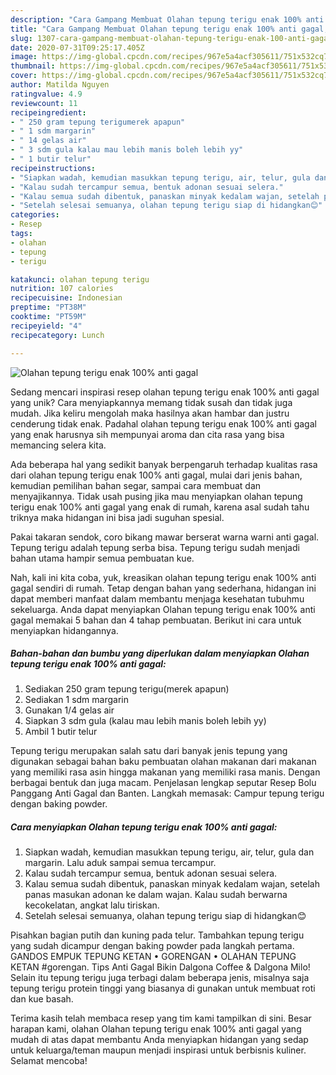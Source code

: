 ```yaml
---
description: "Cara Gampang Membuat Olahan tepung terigu enak 100% anti gagal, Sempurna"
title: "Cara Gampang Membuat Olahan tepung terigu enak 100% anti gagal, Sempurna"
slug: 1307-cara-gampang-membuat-olahan-tepung-terigu-enak-100-anti-gagal-sempurna
date: 2020-07-31T09:25:17.405Z
image: https://img-global.cpcdn.com/recipes/967e5a4acf305611/751x532cq70/olahan-tepung-terigu-enak-100-anti-gagal-foto-resep-utama.jpg
thumbnail: https://img-global.cpcdn.com/recipes/967e5a4acf305611/751x532cq70/olahan-tepung-terigu-enak-100-anti-gagal-foto-resep-utama.jpg
cover: https://img-global.cpcdn.com/recipes/967e5a4acf305611/751x532cq70/olahan-tepung-terigu-enak-100-anti-gagal-foto-resep-utama.jpg
author: Matilda Nguyen
ratingvalue: 4.9
reviewcount: 11
recipeingredient:
- " 250 gram tepung terigumerek apapun"
- " 1 sdm margarin"
- " 14 gelas air"
- " 3 sdm gula kalau mau lebih manis boleh lebih yy"
- " 1 butir telur"
recipeinstructions:
- "Siapkan wadah, kemudian masukkan tepung terigu, air, telur, gula dan margarin. Lalu aduk sampai semua tercampur."
- "Kalau sudah tercampur semua, bentuk adonan sesuai selera."
- "Kalau semua sudah dibentuk, panaskan minyak kedalam wajan, setelah panas masukan adonan ke dalam wajan. Kalau sudah berwarna kecokelatan, angkat lalu tiriskan."
- "Setelah selesai semuanya, olahan tepung terigu siap di hidangkan😊"
categories:
- Resep
tags:
- olahan
- tepung
- terigu

katakunci: olahan tepung terigu 
nutrition: 107 calories
recipecuisine: Indonesian
preptime: "PT38M"
cooktime: "PT59M"
recipeyield: "4"
recipecategory: Lunch

---
```



![Olahan tepung terigu enak 100% anti gagal](https://img-global.cpcdn.com/recipes/967e5a4acf305611/751x532cq70/olahan-tepung-terigu-enak-100-anti-gagal-foto-resep-utama.jpg)

Sedang mencari inspirasi resep olahan tepung terigu enak 100% anti gagal yang unik? Cara menyiapkannya memang tidak susah dan tidak juga mudah. Jika keliru mengolah maka hasilnya akan hambar dan justru cenderung tidak enak. Padahal olahan tepung terigu enak 100% anti gagal yang enak harusnya sih mempunyai aroma dan cita rasa yang bisa memancing selera kita.

Ada beberapa hal yang sedikit banyak berpengaruh terhadap kualitas rasa dari olahan tepung terigu enak 100% anti gagal, mulai dari jenis bahan, kemudian pemilihan bahan segar, sampai cara membuat dan menyajikannya. Tidak usah pusing jika mau menyiapkan olahan tepung terigu enak 100% anti gagal yang enak di rumah, karena asal sudah tahu triknya maka hidangan ini bisa jadi suguhan spesial.

Pakai takaran sendok, coro bikang mawar berserat warna warni anti gagal. Tepung terigu adalah tepung serba bisa. Tepung terigu sudah menjadi bahan utama hampir semua pembuatan kue.


Nah, kali ini kita coba, yuk, kreasikan olahan tepung terigu enak 100% anti gagal sendiri di rumah. Tetap dengan bahan yang sederhana, hidangan ini dapat memberi manfaat dalam membantu menjaga kesehatan tubuhmu sekeluarga. Anda dapat menyiapkan Olahan tepung terigu enak 100% anti gagal memakai 5 bahan dan 4 tahap pembuatan. Berikut ini cara untuk menyiapkan hidangannya.

<!--inarticleads1-->

##### Bahan-bahan dan bumbu yang diperlukan dalam menyiapkan Olahan tepung terigu enak 100% anti gagal:

1. Sediakan  250 gram tepung terigu(merek apapun)
1. Sediakan  1 sdm margarin
1. Gunakan  1/4 gelas air
1. Siapkan  3 sdm gula (kalau mau lebih manis boleh lebih yy)
1. Ambil  1 butir telur


Tepung terigu merupakan salah satu dari banyak jenis tepung yang digunakan sebagai bahan baku pembuatan olahan makanan dari makanan yang memiliki rasa asin hingga makanan yang memiliki rasa manis. Dengan berbagai bentuk dan juga macam. Penjelasan lengkap seputar Resep Bolu Panggang Anti Gagal dan Banten. Langkah memasak: Campur tepung terigu dengan baking powder. 

<!--inarticleads2-->

##### Cara menyiapkan Olahan tepung terigu enak 100% anti gagal:

1. Siapkan wadah, kemudian masukkan tepung terigu, air, telur, gula dan margarin. Lalu aduk sampai semua tercampur.
1. Kalau sudah tercampur semua, bentuk adonan sesuai selera.
1. Kalau semua sudah dibentuk, panaskan minyak kedalam wajan, setelah panas masukan adonan ke dalam wajan. Kalau sudah berwarna kecokelatan, angkat lalu tiriskan.
1. Setelah selesai semuanya, olahan tepung terigu siap di hidangkan😊


Pisahkan bagian putih dan kuning pada telur. Tambahkan tepung terigu yang sudah dicampur dengan baking powder pada langkah pertama. GANDOS EMPUK TEPUNG KETAN • GORENGAN • OLAHAN TEPUNG KETAN #gorengan. Tips Anti Gagal Bikin Dalgona Coffee &amp; Dalgona Milo! Selain itu tepung terigu juga terbagi dalam beberapa jenis, misalnya saja tepung terigu protein tinggi yang biasanya di gunakan untuk membuat roti dan kue basah. 

Terima kasih telah membaca resep yang tim kami tampilkan di sini. Besar harapan kami, olahan Olahan tepung terigu enak 100% anti gagal yang mudah di atas dapat membantu Anda menyiapkan hidangan yang sedap untuk keluarga/teman maupun menjadi inspirasi untuk berbisnis kuliner. Selamat mencoba!
